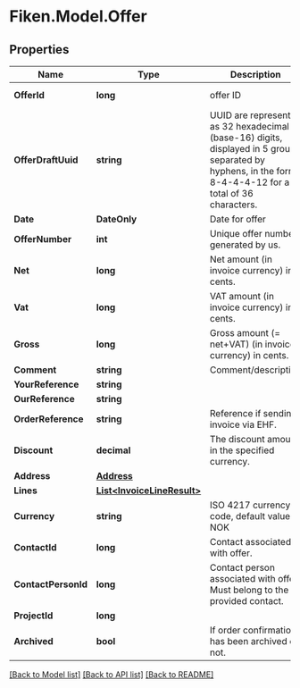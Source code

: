 # Fiken.Model.Offer

## Properties

Name | Type | Description | Notes
------------ | ------------- | ------------- | -------------
**OfferId** | **long** | offer ID | [optional] [readonly] 
**OfferDraftUuid** | **string** | UUID are represented as 32 hexadecimal (base-16) digits, displayed in 5 groups separated by hyphens, in the form 8-4-4-4-12 for a total of 36 characters. | [optional] [readonly] 
**Date** | **DateOnly** | Date for offer | [optional] 
**OfferNumber** | **int** | Unique offer number generated by us. | [optional] 
**Net** | **long** | Net amount (in invoice currency) in cents. | [optional] 
**Vat** | **long** | VAT amount (in invoice currency) in cents. | [optional] 
**Gross** | **long** | Gross amount (&#x3D; net+VAT) (in invoice currency) in cents. | [optional] 
**Comment** | **string** | Comment/description | [optional] 
**YourReference** | **string** |  | [optional] 
**OurReference** | **string** |  | [optional] 
**OrderReference** | **string** | Reference if sending invoice via EHF. | [optional] 
**Discount** | **decimal** | The discount amount in the specified currency. | [optional] 
**Address** | [**Address**](Address.md) |  | [optional] 
**Lines** | [**List&lt;InvoiceLineResult&gt;**](InvoiceLineResult.md) |  | [optional] 
**Currency** | **string** | ISO 4217 currency code, default value is NOK | [optional] [default to "NOK"]
**ContactId** | **long** | Contact associated with offer. | [optional] 
**ContactPersonId** | **long** | Contact person associated with offer. Must belong to the provided contact. | [optional] 
**ProjectId** | **long** |  | [optional] 
**Archived** | **bool** | If order confirmation has been archived or not. | [optional] [default to false]

[[Back to Model list]](../../README.md#documentation-for-models) [[Back to API list]](../../README.md#documentation-for-api-endpoints) [[Back to README]](../../README.md)

